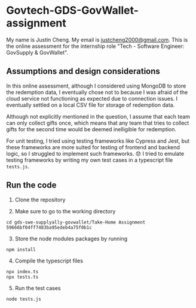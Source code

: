 # Govtech-GDS-GovWallet-assignment

My name is Justin Cheng. My email is justcheng2000@gmail.com. This is the online assessment for the internship role "Tech - Software Engineer: GovSupply & GovWallet".

## Assumptions and design considerations

In this online assessment, although I considered using MongoDB to store the redemption data, I eventually chose not to because I was afraid of the cloud service not functioning as expected due to connection issues. I eventually settled on a local CSV file for storage of redemption data.

Although not explicitly mentioned in the question, I assume that each team can only collect gifts once, which means that any team that tries to collect gifts for the second time would be deemed inelligible for redemption. 

For unit testing, I tried using testing frameworks like Cypress and Jest, but these frameworks are more suited for testing of frontend and backend logic, so I struggled to implement such frameworks. :disappointed: I tried to emulate testing frameworks by writing my own test cases in a typescript file `tests.js`.

## Run the code

1. Clone the repository

2. Make sure to go to the working directory

```
cd gds-swe-supplyally-govwallet/Take-Home Assignment 59666bf04ff7483ba95edeb4a75f0b1c
```

3. Store the node modules packages by running

```
npm install
```

4. Compile the typescript files 

```
npx index.ts
npx tests.ts
```

5. Run the test cases

```
node tests.js
```